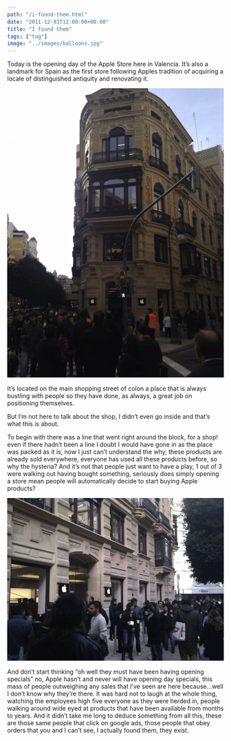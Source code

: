 ```yaml
---
path: "/i-found-them.html"
date: "2011-12-03T12:00:00+00:00"
title: "I found them"
tags: ["tag"]
image: "../images/balloons.jpg"
---
```


Today is the opening day of the Apple Store here in Valencia.
It’s also a landmark for Spain as the first store following Apples tradition of acquiring a locale of distinguished antiquity and renovating it.

![apple store](IMG_20111203_125212-768x1024.png)

It’s located on the main shopping street of colon a place that is always bustling with people so they have done, as always, a great job on positioning themselves.

But I’m not here to talk about the shop, I didn’t even go inside and that’s what this is about.

To begin with there was a line that went right around the block, for a shop! even if there hadn’t been a line I doubt I would have gone in as the place was packed as it is, now I just can’t understand the why, these products are already sold everywhere, everyone has used all these products before, so why the hysteria? And it’s not that people just want to have a play, 1 out of 3 were walking out having bought something, seriously does simply opening a store mean people will automatically decide to start buying Apple products?

![apple store line](IMG_20111203_125308-1024x768.png)

And don’t start thinking “oh well they must have been having opening specials” no, Apple hasn’t and never will have opening day specials, this mass of people outweighing any sales that I’ve seen are here because…well I don’t know why they’re there. It was hard not to laugh at the whole thing, watching the employees high five everyone as they were herded in, people walking around wide eyed at products that have been available from months to years. And it didn’t take me long to deduce something from all this, these are those same people that click on google ads, those people that obey orders that you and I can’t see, I actually found them, they exist.